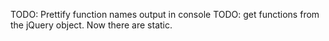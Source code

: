 TODO: Prettify function names output in console
TODO: get functions from the jQuery object. Now there are static.
